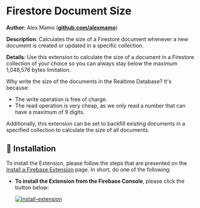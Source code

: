 # Firestore Document Size

**Author**: Alex Mamo (**[github.com/alexmamo](https://github.com/alexmamo)**)

**Description**: Calculates the size of a Firestore document whenever a new document is created or updated in a specific collection.

**Details**: Use this extension to calculate the size of a document in a Firestore collection of your choice so you can always stay below the maximum 1,048,576 bytes limitation.

Why write the size of the documents in the Realtime Database? It's because:
* The write operation is free of charge.
* The read operation is very cheap, as we only read a number that can have a maximum of 9 digits.

Additionally, this extension can be set to backfill existing documents in a specified collection to calculate the size of all documents.

## 🧩 Installation

To install the Extension, please follow the steps that are presented on the [Install a Firebase Extension](https://firebase.google.com/docs/extensions/install-extensions) page. In short, do one of the following:

- **To install the Extension from the Firebase Console**, please click the button below:

  [![install-extension](https://i.ibb.co/XWtkZTV/intall-firebase-extension-button.png)](https://console.firebase.google.com/project/_/extensions/install?ref=alex-mamo/firestore-document-size)

  
